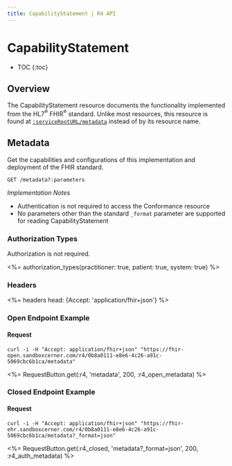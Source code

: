```yaml
---
title: CapabilityStatement | R4 API
---
```


# CapabilityStatement

* TOC
{:toc}

## Overview

The CapabilityStatement resource documents the functionality implemented from the HL7<sup>®</sup> FHIR<sup>®</sup> standard. Unlike most resources,
this resource is found at [`:serviceRootURL/metadata`] instead of by its resource name.

## Metadata

Get the capabilities and configurations of this implementation and deployment of the FHIR standard.

    GET /metadata?:parameters

_Implementation Notes_

* Authentication is not required to access the Conformance resource
* No parameters other than the standard `_format` parameter are supported for reading CapabilityStatement

### Authorization Types

Authorization is not required.

<%= authorization_types(practitioner: true, patient: true, system: true) %>

### Headers

<%= headers head: {Accept: 'application/fhir+json'} %>

### Open Endpoint Example

#### Request

    curl -i -H "Accept: application/fhir+json" "https://fhir-open.sandboxcerner.com/r4/0b8a0111-e8e6-4c26-a91c-5069cbc6b1ca/metadata"

<%= RequestButton.get(:r4, 'metadata', 200, :r4_open_metadata) %>

### Closed Endpoint Example

#### Request

    curl -i -H "Accept: application/fhir+json" "https://fhir-ehr.sandboxcerner.com/r4/0b8a0111-e8e6-4c26-a91c-5069cbc6b1ca/metadata?_format=json"

<%= RequestButton.get(:r4_closed, 'metadata?_format=json', 200, :r4_auth_metadata) %>

[`:serviceRootURL/metadata`]: ../../#service-root-url
